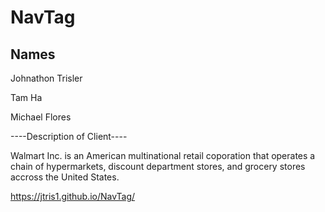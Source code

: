# NavTag

## Names
Johnathon Trisler

Tam Ha

Michael Flores

----Description of Client----

Walmart Inc. is an American multinational retail coporation that operates a chain of hypermarkets, discount department stores, and grocery stores accross the United States.

https://jtris1.github.io/NavTag/
